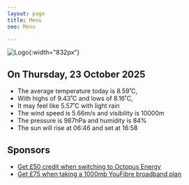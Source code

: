 ```yaml
---
layout: page
title: Menu
seo: Menu

---
```


![Logo](/images/logo.jpg){:width="832px"}

<!-- weather_marker starts -->
## On Thursday, 23 October 2025

- The average temperature today is 8.59˚C,
- With highs of 9.43˚C and lows of 8.16˚C,
- It may feel like 5.57˚C with light rain
- The wind speed is 5.66m/s and visibility is 10000m
- The pressure is 987hPa and humidity is 84%
- The sun will rise at 06:46 and set at 16:58

<!-- weather_marker ends -->

## Sponsors

- [Get £50 credit when switching to Octopus Energy](https://bit.ly/3oD1nnS)
- [Get £75 when taking a 1000mb YouFibre broadband plan](https://aklam.io/91zWhU?)
